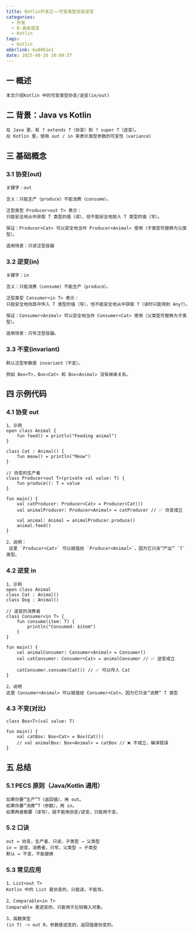 ```yaml
---
title: Kotlin开发之——可变类型协变逆变
categories:
  - 开发
  - B-高级语言
  - Kotlin
tags:
  - Kotlin
abbrlink: 6a8061e1
date: 2025-08-26 10:09:37
---
```

## 一 概述

```
本文介绍Kotlin 中的可变类型协变/逆变(in/out)
```

<!--more-->

## 二 背景：Java vs Kotlin

```
在 Java 里，有 ? extends T（协变）和 ? super T（逆变）。
在 Kotlin 里，使用 out / in 来表示类型参数的可变性（variance）
```

## 三 基础概念

### 3.1 协变(out)

```
关键字：out

含义：只能生产（produce）不能消费（consume）。

泛型类型 Producer<out T> 表示：
只能安全地从中获取 T 类型的值（读），但不能安全地放入 T 类型的值（写）。

保证：Producer<Cat> 可以安全地当作 Producer<Animal> 使用（子类型可替换为父类型）。

适用场景：只读泛型容器
```

### 3.2 逆变(in)

```
关键字：in

含义：只能消费（consume）不能生产（produce）。

泛型类型 Consumer<in T> 表示：
只能安全地向其中传入 T 类型的值（写），但不能安全地从中获取 T（读时只能得到 Any?）。

保证：Consumer<Animal> 可以安全地当作 Consumer<Cat> 使用（父类型可替换为子类型）。

适用场景：只写泛型容器。
```

### 3.3 不变(invariant)

```
默认泛型参数是 invariant（不变）。

例如 Box<T>，Box<Cat> 和 Box<Animal> 没有继承关系。
```

## 四  示例代码

### 4.1 协变 out

```
1、示例
open class Animal {
    fun feed() = println("Feeding animal")
}

class Cat : Animal() {
    fun meow() = println("Meow")
}

// 协变的生产者
class Producer<out T>(private val value: T) {
    fun produce(): T = value
}

fun main() {
    val catProducer: Producer<Cat> = Producer(Cat())
    val animalProducer: Producer<Animal> = catProducer // ✅ 协变成立

    val animal: Animal = animalProducer.produce()
    animal.feed()
}

2、说明：
 这里 `Producer<Cat>` 可以赋值给 `Producer<Animal>`，因为它只会“产出” `T` 类型。
```

### 4.2 逆变 in

```
1、示例
open class Animal
class Cat : Animal()
class Dog : Animal()

// 逆变的消费者
class Consumer<in T> {
    fun consume(item: T) {
        println("Consumed: $item")
    }
}

fun main() {
    val animalConsumer: Consumer<Animal> = Consumer()
    val catConsumer: Consumer<Cat> = animalConsumer // ✅ 逆变成立

    catConsumer.consume(Cat()) // ✅ 可以传入 Cat
}

2、说明
这里 Consumer<Animal> 可以赋值给 Consumer<Cat>，因为它只会“消费” T 类型
```

### 4.3 不变(对比)

```
class Box<T>(val value: T)

fun main() {
    val catBox: Box<Cat> = Box(Cat())
    // val animalBox: Box<Animal> = catBox // ❌ 不成立，编译错误
}
```

## 五 总结

### 5.1 PECS 原则（Java/Kotlin 通用）

```
如果你要“生产”T（返回值），用 out。
如果你要“消费”T（参数），用 in。
如果两者都要（读写），就不能用协变/逆变，只能用不变。
```

### 5.2 口诀

```
out = 协变，生产者，只读，子类型 → 父类型
in = 逆变，消费者，只写，父类型 → 子类型
默认 = 不变，不能替换
```

### 5.3 常见应用

```
1、List<out T>
Kotlin 中的 List 是协变的，只能读，不能写。

2、Comparable<in T>
Comparable 是逆变的，只能用于比较输入对象。

3、函数类型
(in T) -> out R，参数是逆变的，返回值是协变的。
```

